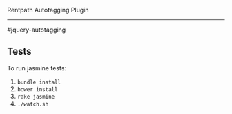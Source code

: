 Rentpath Autotagging Plugin
___________________________
#jquery-autotagging

## Tests

To run jasmine tests:

1. `bundle install`
2. `bower install`
3. `rake jasmine`
4. `./watch.sh`

